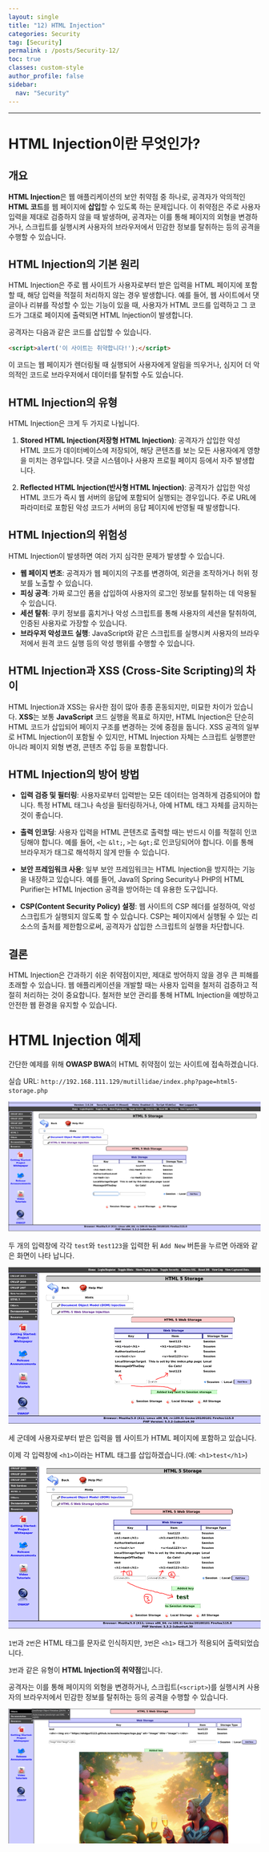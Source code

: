 ```yaml
---
layout: single
title: "12) HTML Injection"
categories: Security
tag: [Security]
permalink : /posts/Security-12/
toc: true
classes: custom-style
author_profile: false
sidebar:
  nav: "Security"
---
```


<hr>

# HTML Injection이란 무엇인가?

## 개요

**HTML Injection**은 웹 애플리케이션의 보안 취약점 중 하나로, 공격자가 악의적인 **HTML 코드**를 웹 페이지에 **삽입**할 수 있도록 하는 문제입니다. 이 취약점은 주로 사용자 입력을 제대로 검증하지 않을 때 발생하며, 공격자는 이를 통해 페이지의 외형을 변경하거나, 스크립트를 실행시켜 사용자의 브라우저에서 민감한 정보를 탈취하는 등의 공격을 수행할 수 있습니다.

## HTML Injection의 기본 원리

HTML Injection은 주로 웹 사이트가 사용자로부터 받은 입력을 HTML 페이지에 포함할 때, 해당 입력을 적절히 처리하지 않는 경우 발생합니다. 예를 들어, 웹 사이트에서 댓글이나 리뷰를 작성할 수 있는 기능이 있을 때, 사용자가 HTML 코드를 입력하고 그 코드가 그대로 페이지에 출력되면 HTML Injection이 발생합니다.

공격자는 다음과 같은 코드를 삽입할 수 있습니다.

```html
<script>alert('이 사이트는 취약합니다!');</script>
```

이 코드는 웹 페이지가 렌더링될 때 실행되어 사용자에게 알림을 띄우거나, 심지어 더 악의적인 코드로 브라우저에서 데이터를 탈취할 수도 있습니다.

## HTML Injection의 유형

HTML Injection은 크게 두 가지로 나뉩니다.

1. <b>Stored HTML Injection(저장형 HTML Injection)</b>: 공격자가 삽입한 악성 HTML 코드가 데이터베이스에 저장되어, 해당 콘텐츠를 보는 모든 사용자에게 영향을 미치는 경우입니다. 댓글 시스템이나 사용자 프로필 페이지 등에서 자주 발생합니다.

2. <b>Reflected HTML Injection(반사형 HTML Injection)</b>: 공격자가 삽입한 악성 HTML 코드가 즉시 웹 서버의 응답에 포함되어 실행되는 경우입니다. 주로 URL에 파라미터로 포함된 악성 코드가 서버의 응답 페이지에 반영될 때 발생합니다.

## HTML Injection의 위험성

HTML Injection이 발생하면 여러 가지 심각한 문제가 발생할 수 있습니다.

- <b>웹 페이지 변조</b>: 공격자가 웹 페이지의 구조를 변경하여, 외관을 조작하거나 허위 정보를 노출할 수 있습니다.
- <b>피싱 공격</b>: 가짜 로그인 폼을 삽입하여 사용자의 로그인 정보를 탈취하는 데 악용될 수 있습니다.
- <b>세션 탈취</b>: 쿠키 정보를 훔치거나 악성 스크립트를 통해 사용자의 세션을 탈취하여, 인증된 사용자로 가장할 수 있습니다.
- <b>브라우저 악성코드 실행</b>: JavaScript와 같은 스크립트를 실행시켜 사용자의 브라우저에서 원격 코드 실행 등의 악성 행위를 수행할 수 있습니다.

## HTML Injection과 XSS (Cross-Site Scripting)의 차이

HTML Injection과 XSS는 유사한 점이 많아 종종 혼동되지만, 미묘한 차이가 있습니다. **XSS**는 보통 **JavaScript** 코드 실행을 목표로 하지만, HTML Injection은 단순히 HTML 코드가 삽입되어 페이지 구조를 변경하는 것에 중점을 둡니다. XSS 공격의 일부로 HTML Injection이 포함될 수 있지만, HTML Injection 자체는 스크립트 실행뿐만 아니라 페이지 외형 변경, 콘텐츠 주입 등을 포함합니다.

## HTML Injection의 방어 방법

- <b>입력 검증 및 필터링</b>: 사용자로부터 입력받는 모든 데이터는 엄격하게 검증되어야 합니다. 특정 HTML 태그나 속성을 필터링하거나, 아예 HTML 태그 자체를 금지하는 것이 좋습니다.

- <b>출력 인코딩</b>: 사용자 입력을 HTML 콘텐츠로 출력할 때는 반드시 이를 적절히 인코딩해야 합니다. 예를 들어, `<`는 `&lt;`, `>`는 `&gt;`로 인코딩되어야 합니다. 이를 통해 브라우저가 태그로 해석하지 않게 만들 수 있습니다.

- <b>보안 프레임워크 사용</b>: 일부 보안 프레임워크는 HTML Injection을 방지하는 기능을 내장하고 있습니다. 예를 들어, Java의 Spring Security나 PHP의 HTML Purifier는 HTML Injection 공격을 방어하는 데 유용한 도구입니다.

- <b>CSP(Content Security Policy) 설정</b>: 웹 사이트의 CSP 헤더를 설정하여, 악성 스크립트가 실행되지 않도록 할 수 있습니다. CSP는 페이지에서 실행될 수 있는 리소스의 출처를 제한함으로써, 공격자가 삽입한 스크립트의 실행을 차단합니다.

## 결론

HTML Injection은 간과하기 쉬운 취약점이지만, 제대로 방어하지 않을 경우 큰 피해를 초래할 수 있습니다. 웹 애플리케이션을 개발할 때는 사용자 입력을 철저히 검증하고 적절히 처리하는 것이 중요합니다. 철저한 보안 관리를 통해 HTML Injection을 예방하고 안전한 웹 환경을 유지할 수 있습니다.

# HTML Injection 예제

간단한 예제를 위해 **OWASP BWA**의 HTML 취약점이 있는 사이트에 접속하겠습니다.

실습 URL: `http://192.168.111.129/mutillidae/index.php?page=html5-storage.php`

<p id="img_center">
  <img 
        src="../../assets/images/Security/12-01.PNG"
        alt="image"
        title="image"
  >
</p>

두 개의 입력창에 각각 `test`와 `test123`을 입력한 뒤 `Add New` 버튼을 누르면 아래와 같은 화면이 나타 납니다.

<p id="img_center">
  <img 
        src="../../assets/images/Security/12-02.PNG"
        alt="image"
        title="image"
  >
</p>

세 군데에 사용자로부터 받은 입력을 웹 사이트가 HTML 페이지에 포함하고 있습니다.

이제 각 입력창에 `<h1>`이라는 HTML 태그를 삽입하겠습니다.(예: `<h1>test</h1>`)

<p id="img_center">
  <img 
        src="../../assets/images/Security/12-03.PNG"
        alt="image"
        title="image"
  >
</p>

`1번`과 `2번`은 HTML 태그를 문자로 인식하지만, `3번`은 `<h1>` 태그가 적용되어 출력되었습니다. 

`3번`과 같은 유형이 **HTML Injection의 취약점**입니다.

공격자는 이를 통해 페이지의 외형을 변경하거나, 스크립트(`<script>`)를 실행시켜 사용자의 브라우저에서 민감한 정보를 탈취하는 등의 공격을 수행할 수 있습니다.

<p id="img_center">
  <img 
        src="../../assets/images/Security/12-04.PNG"
        alt="image"
        title="image"
  >
</p>